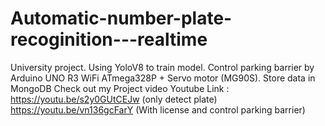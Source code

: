 # Automatic-number-plate-recoginition---realtime
University project. 
Using YoloV8 to train model.
Control parking barrier by Arduino UNO R3 WiFi  ATmega328P + Servo motor (MG90S). Store data in MongoDB
Check out my Project video
Youtube Link :
https://youtu.be/s2y0GUtCEJw (only detect plate)
https://youtu.be/vn136gcFarY (With license and control parking barrier)

